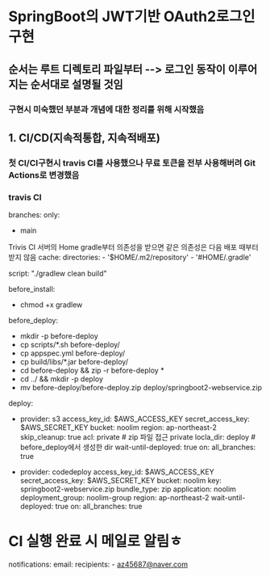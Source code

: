 # SpringBoot의 JWT기반 OAuth2로그인 구현

## 순서는 루트 디렉토리 파일부터 --> 로그인 동작이 이루어지는 순서대로 설명될 것임
### 구현시 미숙했던 부분과 개념에 대한 정리를 위해 시작했음

## 1. CI/CD(지속적통합, 지속적배포)
### 첫 CI/CI구현시 travis CI를 사용했으나 무료 토큰을 전부 사용해버려 Git Actions로 변경했음
### travis CI
branches:
  only:
   - main

Trivis CI 서버의 Home
gradle부터 의존성을 받으면 같은 의존성은 다음 배포 때부터 받지 않음
cache:
  directories:
    - '$HOME/.m2/repository'
    - '#HOME/.gradle'

script: "./gradlew clean build"

before_install:
  - chmod +x gradlew

before_deploy:
  - mkdir -p before-deploy
  - cp scripts/*.sh before-deploy/
  - cp appspec.yml before-deploy/
  - cp build/libs/*.jar before-deploy/
  - cd before-deploy && zip -r before-deploy *
  - cd ../ && mkdir -p deploy
  - mv before-deploy/before-deploy.zip deploy/springboot2-webservice.zip

deploy:
  - provider: s3
    access_key_id: $AWS_ACCESS_KEY
    secret_access_key: $AWS_SECRET_KEY
    bucket: noolim
    region: ap-northeast-2
    skip_cleanup: true
    acl: private # zip 파일 접근 private
    locla_dir: deploy # before_deploy에서 생성한 dir
    wait-until-deployed: true
    on:
      all_branches: true

  - provider: codedeploy
    access_key_id: $AWS_ACCESS_KEY
    secret_access_key: $AWS_SECRET_KEY
    bucket: noolim
    key: springboot2-webservice.zip
    bundle_type: zip
    application: noolim
    deployment_group: noolim-group
    region: ap-northeast-2
    wait-until-deployed: true
    on:
      all_branches: true


# CI 실행 완료 시 메일로 알림ㅎ
notifications:
  email:
    recipients:
      - az45687@naver.com
